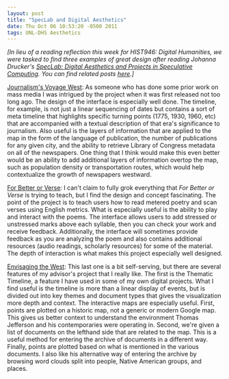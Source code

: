 ```yaml
---
layout: post
title: "SpecLab and Digital Aesthetics"
date: Thu Oct 06 10:53:20 -0500 2011
tags: UNL-DHS Aesthetics
---
```


*[In lieu of a reading reflection this week for HIST946: Digital Humanities, we were tasked to find three examples of great design after reading Johanna Drucker's *[SpecLab: Digital Aesthetics and Projects in Speculative Computing](http://www.amazon.com/SpecLab-Aesthetics-Projects-Speculative-Computing/dp/0226165086/ref=sr_1_1?ie=UTF8&qid=1317916507&sr=8-1)*. You can find related posts [here](http://jasonheppler.org/the-digital-humanities-seminar.html).]*

[Journalism's Voyage West](http://www.stanford.edu/group/ruralwest/cgi-bin/drupal/visualizations/us_newspapers): As someone who has done some prior work on mass media I was intrigued by the project when it was first released not too long ago. The design of the interface is especially well done. The timeline, for example, is not just a linear sequencing of dates but contains a sort of meta timeline that highlights specific turning points (1775, 1930, 1960, etc) that are accompanied with a textual description of that era's significance to journalism. Also useful is the layers of information that are applied to the map in the form of the language of publication, the number of publications for any given city, and the ability to retrieve Library of Congress metadata on all of the newspapers. One thing that I think would make this even better would be an ability to add additional layers of information overtop the map, such as population density or transportation routes, which would help contextualize the growth of newspapers westward.

[For Better or Verse](http://prosody.lib.virginia.edu/): I can't claim to fully grok everything that *For Better or Verse* is trying to teach, but I find the design and concept fascinating. The point of the project is to teach users how to read metered poetry and scan verses using English metrics. What is especially useful is the ability to play and interact with the poems. The interface allows users to add stressed or unstressed marks above each syllable, then you can check your work and receive feedback. Additionally, the interface will sometimes provide feedback as you are analyzing the poem and also contains additional resources (audio readings, scholarly resources) for some of the material. The depth of interaction is what makes this project especially well designed.

[Envisaging the West](http://jeffersonswest.unl.edu/): This last one is a bit self-serving, but there are several features of my advisor's project that I really like. The first is the Thematic Timeline, a feature I have used in some of my own digital projects. What I find useful is the timeline is more than a linear display of events, but is divided out into key themes and document types that gives the visualization more depth and context. The interactive maps are especially useful. First, points are plotted on a historic map, not a generic or modern Google map. This gives us better context to understand the environment Thomas Jefferson and his contemporaries were operating in. Second, we're given a list of documents on the lefthand side that are related to the map. This is a useful method for entering the archive of documents in a different way. Finally, points are plotted based on what is mentioned in the various documents. I also like his alternative way of entering the archive by browsing word clouds split into people, Native American groups, and places.
